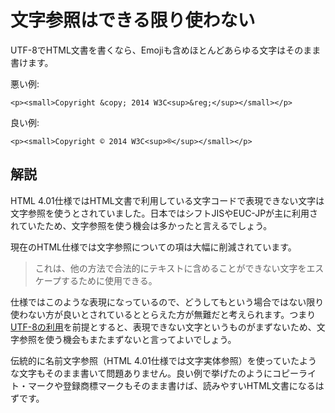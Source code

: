 # 文字参照はできる限り使わない

UTF-8でHTML文書を書くなら、Emojiも含めほとんどあらゆる文字はそのまま書けます。

悪い例:

    <p><small>Copyright &copy; 2014 W3C<sup>&reg;</sup></small></p>

良い例:

    <p><small>Copyright © 2014 W3C<sup>®</sup></small></p>


## 解説

HTML 4.01仕様ではHTML文書で利用している文字コードで表現できない文字は文字参照を使うとされていました。日本ではシフトJISやEUC-JPが主に利用されていたため、文字参照を使う機会は多かったと言えるでしょう。

現在のHTML仕様では文字参照についての項は大幅に削減されています。

> これは、他の方法で合法的にテキストに含めることができない文字をエスケープするために使用できる。

仕様ではこのような表現になっているので、どうしてもという場合ではない限り使わない方が良いとされているととらえた方が無難だと考えられます。つまり[UTF-8の利用][1]を前提とすると、表現できない文字というものがまずないため、文字参照を使う機会もまたまずないと言ってよいでしょう。

伝統的に名前文字参照（HTML 4.01仕様では文字実体参照）を使っていたような文字もそのまま書いて問題ありません。良い例で挙げたのようにコピーライト・マークや登録商標マークもそのまま書けば、読みやすいHTML文書になるはずです。


[1]: use-utf8.ja.md
